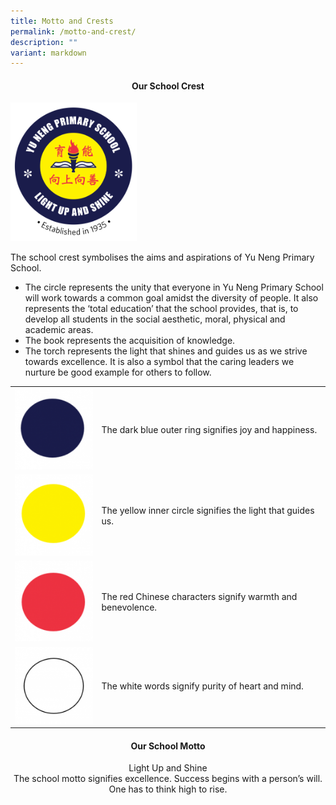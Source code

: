 ```yaml
---
title: Motto and Crests
permalink: /motto-and-crest/
description: ""
variant: markdown
---
```



<h4 align="center">Our School Crest</h4>


<img src="/images/Yu_Neng_Final_Logo_-_Transparent_For_Coloured_Backgrounds-931x1024.png" style="width:40%">

The school crest symbolises the aims and aspirations of Yu Neng Primary School.
- The circle represents the unity that everyone in Yu Neng Primary School will work towards a common goal amidst the diversity of people. It also represents the ‘total education’ that the school provides, that is, to develop all students in the social aesthetic, moral, physical and academic areas.
- The book represents the acquisition of knowledge.
- The torch represents the light that shines and guides us as we strive towards excellence. It is also a symbol that the caring leaders we nurture be good example for others to follow.

| | |
| --- | --- |
| ![](/images/blue-144x150.png) | The dark blue outer ring signifies joy and happiness. |
| ![](/images/yellow-144x150.png) | The yellow inner circle signifies the light that guides us. |
| ![](/images/red-144x150.png) | The red Chinese characters signify warmth and benevolence. |
| ![](/images/white-150x148.png) | The white words signify purity of heart and mind. |

<h4 align="center">Our School Motto</h4>

<p align="center">
Light Up and Shine
<br>
The school motto signifies excellence. Success begins with a person’s will. One has to think high to rise.
	</p>